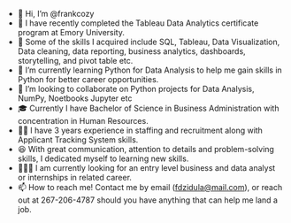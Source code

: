 - 👋 Hi, I’m @frankcozy
- 👀 I have recently completed the Tableau Data Analytics certificate program at Emory University.
- 🤴 Some of the skills I acquired include SQL, Tableau, Data Visualization, Data cleaning, data reporting, business analytics, dashboards, storytelling, and pivot table etc.
- 🌱 I’m currently learning Python for Data Analysis to help me gain skills in Python for better career opportunities.
- 💞️ I’m looking to collaborate on Python projects for Data Analysis, NumPy, Noetbooks Jupyter etc
- 🎓 Currently I have Bachelor of Science in Business Administration with concentration in Human Resources.
- 💂‍♀️ I have 3 years experience in staffing and recruitment along with Applicant Tracking System skills. 
- 😆 With great communication, attention to details and problem-solving skills, I dedicated myself to learning new skills.
- 👨🏿‍⚕️ I am currently looking for an entry level business and data analyst or internships in related career.
- 📫 How to reach me! Contact me by email (fdzidula@mail.com), or reach out at 267-206-4787 should you have anything that can help me land a job.

<!---
frankcozy/frankcozy is a ✨ special ✨ repository because its `README.md` (this file) appears on your GitHub profile.
You can click the Preview link to take a look at your changes.
--->
